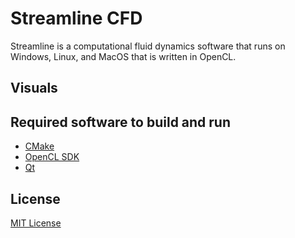 # Streamline CFD
Streamline is a computational fluid dynamics software that runs on Windows, Linux, and MacOS that is written in OpenCL.

## Visuals

## Required software to build and run
* [CMake]()
* [OpenCL SDK]()
* [Qt]()

## License
[MIT License]()